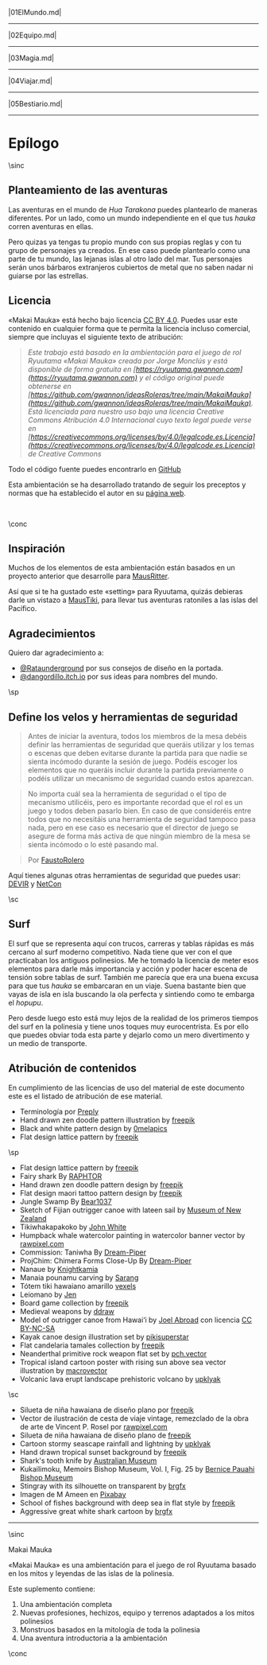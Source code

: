 |01ElMundo.md|

***

|02Equipo.md|

***

|03Magia.md|

***

|04Viajar.md|

***

|05Bestiario.md|

***

# Epílogo

\sinc

## Planteamiento de las aventuras

Las aventuras en el mundo de _Hua Tarakona_ puedes plantearlo de maneras diferentes. Por un lado, como un mundo independiente en el que tus _hauka_ corren aventuras en ellas.

Pero quizas ya tengas tu propio mundo con sus propias reglas y con tu grupo de personajes ya creados. En ese caso puede plantearlo como una parte de tu mundo, las lejanas islas al otro lado del mar. Tus personajes serán unos bárbaros extranjeros cubiertos de metal que no saben nadar ni guiarse por las estrellas.

## Licencia

«Makai Mauka» está hecho bajo licencia [CC BY 4.0](https://creativecommons.org/licenses/by/4.0/legalcode.es). Puedes usar este contenido en cualquier forma que te permita la licencia incluso comercial, siempre que incluyas el siguiente texto de atribución:

 > _Este trabajo está basado en la ambientación para el juego de rol Ryuutama «Makai Mauka» creada por Jorge Monclús y está disponible de forma gratuita en [https://ryuutama.gwannon.com](https://ryuutama.gwannon.com) y el código original puede obtenerse en [https://github.com/gwannon/ideasRoleras/tree/main/MakaiMauka](https://github.com/gwannon/ideasRoleras/tree/main/MakaiMauka). Está licenciada para nuestro uso bajo una licencia Creative Commons Atribución 4.0 Internacional cuyo texto legal puede verse en [https://creativecommons.org/licenses/by/4.0/legalcode.es.Licencia](https://creativecommons.org/licenses/by/4.0/legalcode.es.Licencia) de Creative Commons_

Todo el código fuente puedes encontrarlo en [GitHub](https://github.com/gwannon/ideasRoleras/tree/main/MakaiMauka)

Esta ambientación se ha desarrollado tratando de seguir los preceptos y normas que ha establecido el autor en su [página web](https://kotohi.com/ryuutama/licensing/).

&nbsp;

\conc

## Inspiración

Muchos de los elementos de esta ambientación están basados en un proyecto anterior que desarrolle para [MausRitter](https://losing-games.itch.io/mausritter).

Así que si te ha gustado este «setting» para Ryuutama, quizás debieras darle un vistazo a [MausTiki](https://maustiki.gwannon.com/), para llevar tus aventuras ratoniles a las islas del Pacífico.

## Agradecimientos

Quiero dar agradecimiento a:

* [@Rataunderground](https://mastorol.es/@Rataunderground@neopaquita.es) por sus consejos de diseño en la portada.
* [@dangordillo.itch.io](https://bsky.app/profile/dangordillo.itch.io) por sus ideas para nombres del mundo.

\sp

## Define los velos y herramientas de seguridad

> Antes de iniciar la aventura, todos los miembros de la mesa debéis definir las herramientas de seguridad que queráis utilizar y los temas o escenas que deben evitarse durante la partida para que nadie se sienta incómodo durante la sesión de juego. Podéis escoger los elementos que no queráis incluir durante la partida previamente o podéis utilizar un mecanismo de seguridad cuando estos aparezcan.

> No importa cuál sea la herramienta de seguridad o el tipo de mecanismo utilicéis, pero es importante recordad que el rol es un juego y todos deben pasarlo bien. En caso de que consideréis entre todos que no necesitáis una herramienta de seguridad tampoco pasa nada, pero en ese caso es necesario que el director de juego se asegure de forma más activa de que ningún miembro de la mesa se sienta incómodo o lo esté pasando mal.

> Por [FaustoRolero](https://twitter.com/FaustoRolero)

Aquí tienes algunas otras herramientas de seguridad que puedes usar: [DEVIR](https://devir.es/herramientas-seguridad-rol) y [NetCon](https://www.netconplay.com/guia-de-buenas-practicas/herramientas-en-la-mesa/)

\sc

## Surf

El surf que se representa aquí con trucos, carreras y tablas rápidas es más cercano al surf moderno competitivo. Nada tiene que ver con el que practicaban los antiguos polinesios. Me he tomado la licencia de meter esos elementos para darle más importancia y acción y poder hacer escena de tensión sobre tablas de surf. También me parecía que era una buena excusa para que tus _hauka_ se embarcaran en un viaje. Suena bastante bien que vayas de isla en isla buscando la ola perfecta y sintiendo como te embarga el _hopupu_.

Pero desde luego esto está muy lejos de la realidad de los primeros tiempos del surf en la polinesia y tiene unos toques muy eurocentrista. Es por ello que puedes obviar toda esta parte y dejarlo como un mero divertimento y un medio de transporte.

## Atribución de contenidos

En cumplimiento de las licencias de uso del material de este documento este es el listado de atribución de ese material.

* Terminología por [Preply](https://preply.com/es/blog/palabras-hawaianas/)
* Hand drawn zen doodle pattern illustration by [freepik](https://www.freepik.com/free-vector/hand-drawn-zen-doodle-pattern-illustration_65393567.htm)
* Black and white pattern design by [0melapics](https://www.freepik.com/free-vector/black-white-pattern-design_893508.htm)
* Flat design lattice pattern by [freepik](https://www.freepik.com/free-vector/flat-design-lattice-pattern_31085871.htm)

\sp

* Flat design lattice pattern by [freepik](https://www.freepik.com/free-vector/flat-design-lattice-pattern_31085878.htm)
* Fairy shark By [RAPHTOR](https://www.deviantart.com/raphtor/art/Fairy-shark-790661741)
* Hand drawn zen doodle pattern design by [freepik](https://www.freepik.com/free-vector/hand-drawn-zen-doodle-pattern-design_69124915.htm)
* Flat design maori tattoo pattern design by [freepik](https://www.freepik.com/free-vector/flat-design-maori-tattoo-pattern-design_28492105.htm)
* Jungle Swamp By [Bear1037](https://www.deviantart.com/bear1037/art/Jungle-Swamp-482759290)
* Sketch of Fijian outrigger canoe with lateen sail by [Museum of New Zealand](https://picryl.com/media/sketch-of-fijian-outrigger-canoe-with-lateen-sail-eeedcb)
* Tikiwhakapakoko by [John White](https://picryl.com/media/tikiwhakapakoko-626d5d)
* Humpback whale watercolor painting in watercolor banner vector by [rawpixel.com](https://www.freepik.com/free-vector/humpback-whale-watercolor-painting-watercolor-banner-vector_17433815.htm)
* Commission: Taniwha By [Dream-Piper](https://www.deviantart.com/dream-piper/art/Commission-Taniwha-1006296281)
* ProjChim: Chimera Forms Close-Up By [Dream-Piper](https://www.deviantart.com/dream-piper/art/ProjChim-Chimera-Forms-Close-Up-687419827)
* Nanaue by [Knightkamia](https://mythus.fandom.com/wiki/Nanaue)
* Manaia pounamu carving by [Sarang](https://en.wikipedia.org/wiki/Manaia_(mythological_creature)#/media/File:Pounamu_9.jpg)
* Tótem tiki hawaiano amarillo [vexels](https://es.vexels.com/png-svg/vista-previa/220378/totem-tiki-hawaiano-amarillo)
* Leiomano by [Jen](https://commons.wikimedia.org/wiki/File:Leiomano.jpg)
* Board game collection by [freepik](https://www.freepik.com/free-vector/board-game-collection_10115170.htm)
* Medieval weapons by [ddraw](https://www.freepik.es/vector-gratis/armas-medievales_1015205.htm)
* Model of outrigger canoe from Hawai‘i by [Joel Abroad](https://www.flickr.com/photos/40295335@N00/10010587593) con licencia [CC BY-NC-SA](https://creativecommons.org/licenses/by-nc-sa/2.0/deed.es)
* Kayak canoe design illustration set by [pikisuperstar](https://www.freepik.com/free-vector/kayak-canoe-design-illustration-set_18274734.htm)
* Flat candelaria tamales collection by [freepik](https://www.freepik.com/free-vector/flat-candelaria-tamales-collection_21530497.htm)
* Neanderthal primitive rock weapon flat set by [pch.vector](https://www.freepik.com/free-vector/neanderthal-primitive-rock-weapon-flat-set_12291204.htm)
* Tropical island cartoon poster with rising sun above sea vector illustration by [macrovector](https://www.freepik.com/free-vector/tropical-island-cartoon-poster-with-rising-sun-sea-vector-illustration_37366207.htm)
* Volcanic lava erupt landscape prehistoric volcano by [upklyak](https://www.freepik.com/free-vector/volcanic-lava-erupt-landscape-prehistoric-volcano_375731237.htm)

\sc

* Silueta de niña hawaiana de diseño plano por [freepik](https://www.freepik.es/vector-gratis/silueta-nina-hawaiana-diseno-plano_42112447.htm)
* Vector de ilustración de cesta de viaje vintage, remezclado de la obra de arte de Vincent P. Rosel por [rawpixel.com](https://www.freepik.es/vector-gratis/vector-ilustracion-cesta-viaje-vintage-remezclado-obra-arte-vincent-p-rosel_16335422.htm)
* Silueta de niña hawaiana de diseño plano de [freepik](https://www.freepik.es/vector-gratis/silueta-nina-hawaiana-diseno-plano_42112452.htm)
* Cartoon stormy seascape rainfall and lightning by [upklyak](https://www.freepik.com/free-vector/cartoon-stormy-seascape-rainfall-lightning_45244395.htm)
* Hand drawn tropical sunset background by [freepik](https://www.freepik.com/free-vector/hand-drawn-tropical-sunset-background_58569823.htm)
* Shark's tooth knife by [Australian Museum](https://commons.wikimedia.org/wiki/File:H000111-_Shark%27s_tooth_knife.jpg)
* Kukailimoku, Memoirs Bishop Museum, Vol. I, Fig. 25 by [Bernice Pauahi Bishop Museum](https://picryl.com/media/kukailimoku-memoirs-bishop-museum-vol-i-fig-25-c03ca3)
* Stingray with its silhouette on transparent by [brgfx](https://www.freepik.com/free-vector/stingray-with-its-silhouette-transparent_11067045.htm)
* Imagen de M Ameen en [Pixabay](https://pixabay.com/es/photos/baile-de-fuego-hawaiano-fuego-hawai-825184/)
* School of fishes background with deep sea in flat style by [freepik](https://www.freepik.com/free-vector/school-fishes-background-with-deep-sea-flat-style_2109206.htm)
* Aggressive great white shark cartoon by [brgfx](https://www.freepik.com/free-vector/aggressive-great-white-shark-cartoon_26213367.htm)

***

\sinc

Makai Mauka 

«Makai Mauka» es una ambientación para el juego de rol Ryuutama basado en los mitos y leyendas de las islas de la polinesia.

Este suplemento contiene:

1. Una ambientación completa 
2. Nuevas profesiones, hechizos, equipo y terrenos adaptados a los mitos polinesios
3. Monstruos basados en la mitología de toda la polinesia
4. Una aventura introductoria a la ambientación 

\conc